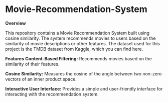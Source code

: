 # Movie-Recommendation-System
****Overview****

This repository contains a Movie Recommendation System built using cosine similarity. The system recommends movies to users based on the similarity of movie descriptions or other features. The dataset used for this project is the TMDB dataset from Kaggle, which you can find here.

****Features****
**Content-Based Filtering:** Recommends movies based on the similarity of their features.

**Cosine Similarity:** Measures the cosine of the angle between two non-zero vectors of an inner product space.

**Interactive User Interface:** Provides a simple and user-friendly interface for interacting with the recommendation system.
